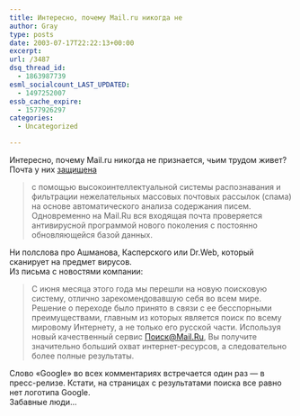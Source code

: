 ```yaml
---
title: Интересно, почему Mail.ru никогда не
author: Gray
type: posts
date: 2003-07-17T22:22:13+00:00
excerpt:
url: /3487
dsq_thread_id:
  - 1863987739
esml_socialcount_LAST_UPDATED:
  - 1497252007
essb_cache_expire:
  - 1577926297
categories:
  - Uncategorized

---
```








Интересно, почему Mail.ru никогда не признается, чьим трудом живет? Почта у них <a href="http://www.mail.ru/antispam" target="_blank">защищена</a>

> с помощью высокоинтеллектуальной системы распознавания и фильтрации нежелательных массовых почтовых рассылок (спама) на основе автоматического анализа содержания писем. Одновременно на Mail.Ru вся входящая почта проверяется антивирусной программой нового поколения с постоянно обновляющейся базой данных.

Ни полслова про Ашманова, Касперского или Dr.Web, который сканирует на предмет вирусов.  
Из письма с новостями компании:

> С июня месяца этого года мы перешли на новую поисковую систему, отлично зарекомендовавшую себя во всем мире. Решение о переходе было принято в связи с ее бесспорными преимуществами, главным из которых является поиск по всему мировому Интернету, а не только его русской части. Используя новый качественный сервис Поиск@Mail.Ru, Вы получите значительно больший охват интернет-ресурсов, а следовательно более полные результаты.

Слово &#171;Google&#187; во всех комментариях встречается один раз &#8212; в пресс-релизе. Кстати, на страницах с результатами поиска все равно нет логотипа Google.  
Забавные люди&#8230;